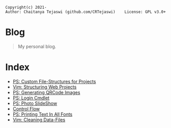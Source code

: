     Copyright(c) 2021-
    Author: Chaitanya Tejaswi (github.com/CRTejaswi)    License: GPL v3.0+

# Blog
> My personal blog.

# Index

- [PS: Custom File-Structures for Projects](13-02-2021.md)
- [Vim: Structuring Web Projects](14-02-2021.md)
- [PS: Generating QRCode Images](15-02-2021.md)
- [PS: Login Cmdlet](16-02-2021.md)
- [PS: Photo SlideShow](17-02-2021.md)
- [Control Flow](28-02-2021.md)
- [PS: Printing Text In All Fonts](01-03-2021.md)
- [Vim: Cleaning Data-Files](02-03-2021.md)

